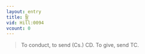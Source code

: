```yaml
---
layout: entry
title: སྐྲི་
vid: Hill:0094
vcount: 0
---
```

> To conduct, to send (Cs\.) CD\. To give, send TC\.


